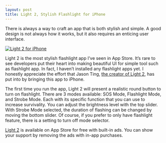 ```yaml
---
layout: post
title: Light 2, Stylish Flashlight for iPhone
---
```

There is always a way to craft an app that is both stylish and simple. A good design is not always how it works, but it also requires an enticing user interface.

[ ![Light 2 for iPhone][img] ](http://images.sayzlim.net/2013/01/light_2.jpg "Light 2 for iPhone")

[img]: http://images.sayzlim.net/2013/01/light_2.jpg "Light 2 for iPhone"

Light 2 is the most stylish flashlight app I’ve seen in App Store. It’s rare to see developers put their heart into making beautiful UI for simple tool such as flashlight app. In fact, I haven’t installed any flashlight apps yet. I honestly appreciate the effort that Jason Ting, [the creator of Light 2](http://www.jzlabs.com/2012/12/06/light-2/ "Light 2 - JZ * LABS - the web experiment playground of jason ting"), has put into by bringing this app to iPhone.

The first time you run the app, Light 2 will present a realistic round button to turn on flashlight. There are 3 modes available: SOS Mode, Flashlight Mode, and Strobe Mode. Each with its specific function that you can use to increase survivality. You can adjust the brightness level with the top slider. With Strobe Mode selected, the duration of flashing can be changed by moving the bottom slider. Of course, if you prefer to only have flashlight feature, there is a setting to turn off mode selector.

[Light 2](https://itunes.apple.com/us/app/id379753015?mt=8&uo=4&at=11ld6n&ct=led+flashlight+for+iphone "Light - LED Flashlight") is available on App Store for free with built-in ads. You can show your support by removing the ads with in-app purchases.